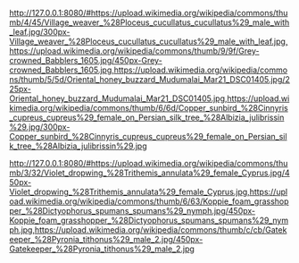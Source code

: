http://127.0.0.1:8080/#https://upload.wikimedia.org/wikipedia/commons/thumb/4/45/Village_weaver_%28Ploceus_cucullatus_cucullatus%29_male_with_leaf.jpg/300px-Village_weaver_%28Ploceus_cucullatus_cucullatus%29_male_with_leaf.jpg,https://upload.wikimedia.org/wikipedia/commons/thumb/9/9f/Grey-crowned_Babblers_1605.jpg/450px-Grey-crowned_Babblers_1605.jpg,https://upload.wikimedia.org/wikipedia/commons/thumb/5/5d/Oriental_honey_buzzard_Mudumalai_Mar21_DSC01405.jpg/225px-Oriental_honey_buzzard_Mudumalai_Mar21_DSC01405.jpg,https://upload.wikimedia.org/wikipedia/commons/thumb/6/6d/Copper_sunbird_%28Cinnyris_cupreus_cupreus%29_female_on_Persian_silk_tree_%28Albizia_julibrissin%29.jpg/300px-Copper_sunbird_%28Cinnyris_cupreus_cupreus%29_female_on_Persian_silk_tree_%28Albizia_julibrissin%29.jpg



http://127.0.0.1:8080/#https://upload.wikimedia.org/wikipedia/commons/thumb/3/32/Violet_dropwing_%28Trithemis_annulata%29_female_Cyprus.jpg/450px-Violet_dropwing_%28Trithemis_annulata%29_female_Cyprus.jpg,https://upload.wikimedia.org/wikipedia/commons/thumb/6/63/Koppie_foam_grasshopper_%28Dictyophorus_spumans_spumans%29_nymph.jpg/450px-Koppie_foam_grasshopper_%28Dictyophorus_spumans_spumans%29_nymph.jpg,https://upload.wikimedia.org/wikipedia/commons/thumb/c/cb/Gatekeeper_%28Pyronia_tithonus%29_male_2.jpg/450px-Gatekeeper_%28Pyronia_tithonus%29_male_2.jpg
